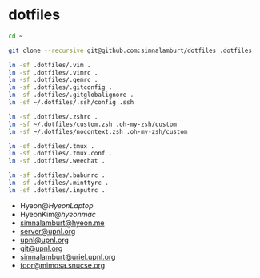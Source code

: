 dotfiles
=====

```bash
cd ~

git clone --recursive git@github.com:simnalamburt/dotfiles .dotfiles

ln -sf .dotfiles/.vim .
ln -sf .dotfiles/.vimrc .
ln -sf .dotfiles/.gemrc .
ln -sf .dotfiles/.gitconfig .
ln -sf .dotfiles/.gitglobalignore .
ln -sf ~/.dotfiles/.ssh/config .ssh

ln -sf .dotfiles/.zshrc .
ln -sf ~/.dotfiles/custom.zsh .oh-my-zsh/custom
ln -sf ~/.dotfiles/nocontext.zsh .oh-my-zsh/custom

ln -sf .dotfiles/.tmux .
ln -sf .dotfiles/.tmux.conf .
ln -sf .dotfiles/.weechat .

ln -sf .dotfiles/.babunrc .
ln -sf .dotfiles/.minttyrc .
ln -sf .dotfiles/.inputrc .
```

* Hyeon@*HyeonLaptop*
* HyeonKim@*hyeonmac*
* simnalamburt@hyeon.me
* server@upnl.org
* upnl@upnl.org
* git@upnl.org
* simnalamburt@uriel.upnl.org
* toor@mimosa.snucse.org
